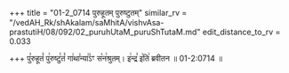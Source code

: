 +++
title = "01-2_0714 पुरुहूतम् पुरुष्टुतम्"
similar_rv = "/vedAH_Rk/shAkalam/saMhitA/vishvAsa-prastutiH/08/092/02_puruhUtaM_puruShTutaM.md"
edit_distance_to_rv = 0.033

+++
पु꣣रुहूतं꣡ पु꣢रुष्टु꣣तं꣡ गा꣢था꣣न्या꣢꣣ऽꣳ स꣡न꣢श्रुतम्। इ꣢न्द्र꣣ इ꣡ति꣢ ब्रवीतन ॥ 01-2:0714 ॥

<div class="js_include " url="/vedAH_Rk/shAkalam/saMhitA/vishvAsa-prastutiH/08/092/02_puruhUtaM_puruShTutaM.md"  newLevelForH1="2" title="विश्वास-शाकल-प्रस्तुतिः"  > </div>